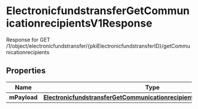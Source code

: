 

# ElectronicfundstransferGetCommunicationrecipientsV1Response

Response for GET /1/object/electronicfundstransfer/{pkiElectronicfundstransferID}/getCommunicationrecipients

## Properties

| Name | Type | Description | Notes |
|------------ | ------------- | ------------- | -------------|
|**mPayload** | [**ElectronicfundstransferGetCommunicationrecipientsV1ResponseMPayload**](ElectronicfundstransferGetCommunicationrecipientsV1ResponseMPayload.md) |  |  |




